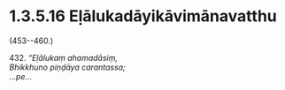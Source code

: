 # 1.3.5.16 Eḷālukadāyikāvimānavatthu

(453--460.)

432\. _“Eḷālukaṃ ahamadāsiṃ,_  
_Bhikkhuno piṇḍāya carantassa;_  
_…pe…_
